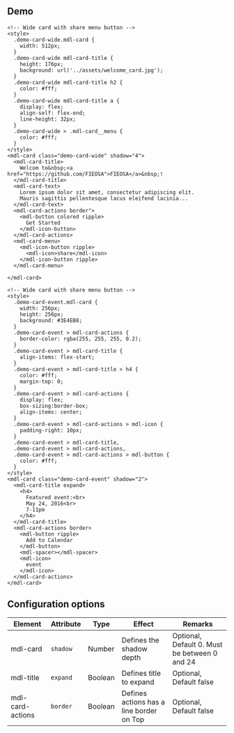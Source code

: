## Demo

```html_demo
<!-- Wide card with share menu button -->
<style>
  .demo-card-wide.mdl-card {
    width: 512px;
  }
  .demo-card-wide mdl-card-title {
    height: 176px;
    background: url('../assets/welcome_card.jpg');
  }
  .demo-card-wide mdl-card-title h2 {
    color: #fff;
  }
  .demo-card-wide mdl-card-title a {
    display: flex;
    align-self: flex-end;
    line-height: 32px;
  }
  .demo-card-wide > .mdl-card__menu {
    color: #fff;
  }
</style>
<mdl-card class="demo-card-wide" shadow="4">
  <mdl-card-title>
    Welcom to&nbsp;<a href="https://github.com/FIEOSA">FIEOSA</a>&nbsp;!
  </mdl-card-title>
  <mdl-card-text>
    Lorem ipsum dolor sit amet, consectetur adipiscing elit.
    Mauris sagittis pellentesque lacus eleifend lacinia...
  </mdl-card-text>
  <mdl-card-actions border">
    <mdl-button colored ripple>
      Get Started
    </mdl-icon-button>
  </mdl-card-actions>
  <mdl-card-menu>
    <mdl-icon-button ripple>
      <mdl-icon>share</mdl-icon>
    </mdl-icon-button ripple>
  </mdl-card-menu>

</mdl-card>
```

```html_demo
<!-- Wide card with share menu button -->
<style>
  .demo-card-event.mdl-card {
    width: 256px;
    height: 256px;
    background: #3E4EB8;
  }
  .demo-card-event > mdl-card-actions {
    border-color: rgba(255, 255, 255, 0.2);
  }
  .demo-card-event > mdl-card-title {
    align-items: flex-start;
  }
  .demo-card-event > mdl-card-title > h4 {
    color: #fff;
    margin-top: 0;
  }
  .demo-card-event > mdl-card-actions {
    display: flex;
    box-sizing:border-box;
    align-items: center;
  }
  .demo-card-event > mdl-card-actions > mdl-icon {
    padding-right: 10px;
  }
  .demo-card-event > mdl-card-title,
  .demo-card-event > mdl-card-actions,
  .demo-card-event > mdl-card-actions > mdl-button {
    color: #fff;
  }
</style>
<mdl-card class="demo-card-event" shadow="2">
  <mdl-card-title expand>
    <h4>
      Featured event:<br>
      May 24, 2016<br>
      7-11pm
    </h4>
  </mdl-card-title>
  <mdl-card-actions border>
    <mdl-button ripple>
      Add to Calendar
    </mdl-button>
    <mdl-spacer></mdl-spacer>
    <mdl-icon>
      event
    </mdl-icon>
  </mdl-card-actions>
</mdl-card>
```

## Configuration options

| Element | Attribute | Type | Effect | Remarks |
|---------|-----------|------|--------|---------|
| mdl-card | `shadow` | Number | Defines the shadow depth | Optional, Default 0. Must be between 0 and 24 |
| mdl-title | `expand` | Boolean | Defines title to expand | Optional, Default false |
| mdl-card-actions | `border` | Boolean | Defines actions has a line border on Top | Optional, Default false |
